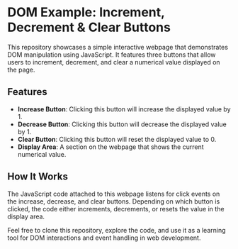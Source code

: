 # DOM Example: Increment, Decrement & Clear Buttons

This repository showcases a simple interactive webpage that demonstrates DOM manipulation using JavaScript. It features three buttons that allow users to increment, decrement, and clear a numerical value displayed on the page.

## Features
- **Increase Button**: Clicking this button will increase the displayed value by 1.
- **Decrease Button**: Clicking this button will decrease the displayed value by 1.
- **Clear Button**: Clicking this button will reset the displayed value to 0.
- **Display Area**: A section on the webpage that shows the current numerical value.

## How It Works
The JavaScript code attached to this webpage listens for click events on the increase, decrease, and clear buttons. Depending on which button is clicked, the code either increments, decrements, or resets the value in the display area.

Feel free to clone this repository, explore the code, and use it as a learning tool for DOM interactions and event handling in web development.
